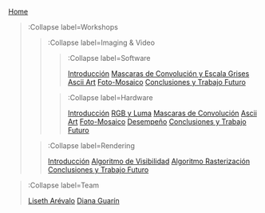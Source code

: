 [Home](/)

> :Collapse label=Workshops
> 
> > :Collapse label=Imaging & Video
> >
> > > :Collapse label=Software
> > > 
> > > [Introducción](/docs/workshops/imagingIntro)
> > > [Mascaras de Convolución y Escala Grises](/docs/workshops/maskRGBLUMA)
> > > [Ascii Art](/docs/workshops/ascii)
> > > [Foto-Mosaico](/docs/workshops/photomosaic)
> > > [Conclusiones y Trabajo Futuro](/docs/workshops/imagingConclusion)
> > 
> > > :Collapse label=Hardware
> > >
> > > [Introducción](/docs/workshops/hardwareIntro)
> > > [RGB y Luma](/docs/workshops/hardwareGrises)
> > > [Mascaras de Convolución](/docs/workshops/hardwareMascaras)
> > > [Ascii Art](/docs/workshops/hardwareAscii)
> > > [Foto-Mosaico](/docs/workshops/hardwareMosaic)
> > > [Desempeño](/docs/workshops/hardwarePerformance)
> > > [Conclusiones y Trabajo Futuro](/docs/workshops/hardwareConclusion)
>
> > :Collapse label=Rendering
> >
> > [Introducción](/docs/workshops/renderingIntro)
> > [Algoritmo de Visibilidad](/docs/workshops/renderingIluminacion)
> > [Algoritmo Rasterización](/docs/workshops/renderingRasterizacion)
> > [Conclusiones y Trabajo Futuro](/docs/workshops/renderingConclusion)
>

> :Collapse label=Team
> 
> [Liseth Arévalo](/docs/team/LisethArevalo)
> [Diana Guarín](/docs/team/DianaGuarin)

